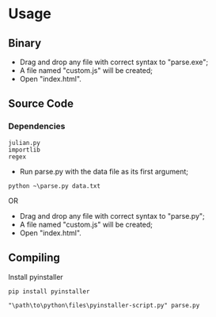 # Usage


## Binary 

- Drag and drop any file with correct syntax to "parse.exe";
- A file named "custom.js" will be created;
- Open "index.html".

## Source Code

### Dependencies

```
julian.py
importlib
regex
``` 

- Run parse.py with the data file as its first argument;

```python ~\parse.py data.txt```

OR

- Drag and drop any file with correct syntax to "parse.py";
- A file named "custom.js" will be created;
- Open "index.html".


## Compiling

Install pyinstaller

```pip install pyinstaller```

```"\path\to\python\files\pyinstaller-script.py" parse.py```
